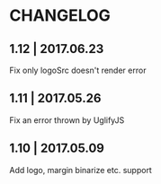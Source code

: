 # CHANGELOG
## 1.12 | 2017.06.23
Fix only logoSrc doesn't render error

## 1.11 | 2017.05.26
Fix an error thrown by UglifyJS

## 1.10 | 2017.05.09
Add logo, margin binarize etc. support